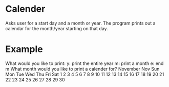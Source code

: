 # Calender
Asks user for a start day and a month or year. The program prints out a calendar for the month/year starting on that day.
# Example
What would you like to print:
y: print the entire year
m: print a month
e: end
 m
What month would you like to print a calender for? November
         Nov
Sun Mon Tue Wed Thu Fri Sat 
1   2   3   4   5   6   7
8   9   10  11  12  13  14
15  16  17  18  19  20  21
22  23  24  25  26  27  28
29  30  

